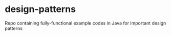 # design-patterns

Repo containing fully-functional example codes in Java for important design patterns

